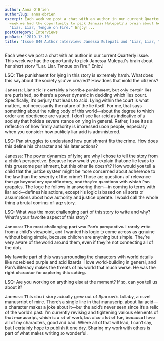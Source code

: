 ```yaml
---
author: Anna O'Brien
authorSlug: anna-obrien
excerpt: Each week we post a chat with an author in our current Quarterly issue. This
  week we had the opportunity to pick Janessa Mulepati's brain about her short story
  "Liar, Liar, Tongue on Fire." Enjoy!...
postCategory: Interviews
pubDate: '2019-12-10'
title: 'Issue 040 Author Interview: Janessa Mulepati and "Liar, Liar, Tongue on Fire"'
---
```

Each week we post a chat with an author in our current Quarterly issue. This week we had the opportunity to pick Janessa Mulepati's brain about her short story "Liar, Liar, Tongue on Fire." Enjoy!

LSQ: The punishment for lying in this story is extremely harsh. What does this say about the society you've created? How does that mold the citizens?

Janessa: Liar acid is certainly a horrible punishment, but only certain lies are punished, so there’s a power dynamic in deciding which lies count. Specifically, it’s perjury that leads to acid. Lying within the court is what matters, not necessarily the nature of the lie itself. For me, that says something about the ruling body of this world—about the degree to which order and obedience are valued. I don’t see liar acid as indicative of a society that holds a severe stance on lying in general. Rather, I see it as a reflection of how firmly authority is impressed upon people, especially when you consider how publicly liar acid is administered.

LSQ: Pan struggles to understand how punishment fits the crime. How does this define his character and his later actions?

Janessa: The power dynamics of lying are why I chose to tell the story from a child’s perspective. Because how would you explain that one lie leads to this gruesome punishment, but this other lie doesn’t? How would you tell a child that the justice system might be more concerned about adherence to the law than the severity of the crime? Those are questions of relevance that go beyond any specific story, and they’re questions with which Pan grapples. The logic he follows in answering them—in coming to terms with liar acid—defines his actions, except his logic is based on all sorts of assumptions about how authority and justice operate. I would call the whole thing a brutal coming-of-age story.

LSQ: What was the most challenging part of this story to write and why? What's your favorite aspect of this story?

Janessa: The most challenging part was Pan’s perspective. I rarely write from a child’s viewpoint, and I wanted his logic to come across as genuine without being simple, because children are anything but simple. They’re very aware of the world around them, even if they’re not connecting all of the dots.

My favorite part of this was surrounding the characters with world details like nosebleed purple and acid lizards. I love world-building in general, and Pan’s illiteracy makes the threats of his world that much worse. He was the right character for exploring this setting.

LSQ: Are you working on anything else at the moment? If so, can you tell us about it?

Janessa: This short story actually grew out of Sparrow’s Lullaby, a novel manuscript of mine. There’s a single line in that manuscript about liar acid—a character makes a joke about it—but the acid’s never seen since it’s a relic of the world’s past. I’m currently revising and tightening various elements of that manuscript, which is a lot of work, but also a lot of fun, because I love all of my characters, good and bad. Where all of that will lead, I can’t say, but I certainly hope to publish it one day. Sharing my work with others is part of what makes writing so wonderful.